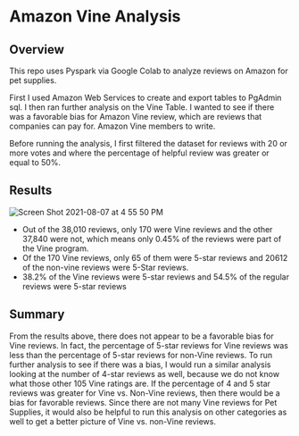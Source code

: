 # Amazon Vine Analysis

## Overview 

This repo uses Pyspark via Google Colab to analyze reviews on Amazon for pet supplies. 

First I used Amazon Web Services to create and export tables to PgAdmin sql. I then ran further analysis on the Vine Table. I wanted to see if there was a favorable bias for Amazon Vine review, which are reviews that companies can pay for. Amazon Vine members to write.

Before running the analysis, I first filtered the dataset for reviews with 20 or more votes and where the percentage of helpful review was greater or equal to 50%. 


## Results


![Screen Shot 2021-08-07 at 4 55 50 PM](https://user-images.githubusercontent.com/80648379/128653028-cfebcc0d-ba86-4967-9fcc-a9f33d85cef3.png)



* Out of the 38,010 reviews, only 170 were Vine reviews and the other 37,840 were not, which means only 0.45% of the reviews were part of the Vine program. 
* Of the 170 Vine reviews, only 65 of them were 5-star reviews and 20612 of the non-vine reviews were 5-Star reviews.
* 38.2% of the Vine reviews were 5-star reviews and 54.5% of the regular reviews were 5-star reviews 

## Summary 
From the results above, there does not appear to be a favorable bias for Vine reviews. In fact, the percentage of 5-star reviews for Vine reviews was less than the percentage of 5-star reviews for non-Vine reviews. To run further analysis to see if there was a bias, I would run a similar analysis looking at the number of 4-star reviews as well, because we do not know what those other 105 Vine ratings are. If the percentage of 4 and 5 star reviews was greater for Vine vs. Non-Vine reviews, then there would be a bias for favorable reviews. Since there are not many Vine reviews for Pet Supplies, it would also be helpful to run this analysis on other categories as well to get a better picture of Vine vs. non-Vine reviews. 
